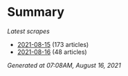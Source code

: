 # Summary
*Latest scrapes*
* [2021-08-15](https://github.com/nuuuwan/news_lk/blob/data/news_lk.2021-08-15.json) (173 articles)
* [2021-08-16](https://github.com/nuuuwan/news_lk/blob/data/news_lk.2021-08-16.json) (48 articles)

*Generated at 07:08AM, August 16, 2021*